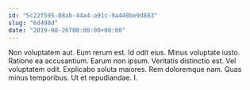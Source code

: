 ```yaml
---
id: "5c22f595-08ab-44a4-a91c-9a440be9d883"
slug: "6d498d"
date: "2019-08-26T00:00:00+00:00"
---
```


Non voluptatem aut. Eum rerum est. Id odit eius. Minus voluptate iusto. Ratione ea accusantium. Earum non ipsum. Veritatis distinctio est. Vel voluptatem odit. Explicabo soluta maiores. Rem doloremque nam. Quas minus temporibus. Ut et repudiandae. I.
